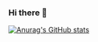 ### Hi there 👋
[![Anurag's GitHub stats](https://github-readme-stats.vercel.app/apiChuangZheQuananuraghazra)](https://github.com/anuraghazra/github-readme-stats)

<!--
**ChuangZheQuan/ChuangZheQuan** is a ✨ _special_ ✨ repository because its `README.md` (this file) appears on your GitHub profile.


Here are some ideas to get you started:

- 🔭 I’m currently working on ...
- 🌱 I’m currently learning ...
- 👯 I’m looking to collaborate on ...
- 🤔 I’m looking for help with ...
- 💬 Ask me about ...
- 📫 How to reach me: ...
- 😄 Pronouns: ...
- ⚡ Fun fact: ...
-->
